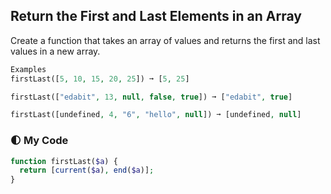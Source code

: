 ## Return the First and Last Elements in an Array

Create a function that takes an array of values and returns the first and last values in a new array.
```php
Examples
firstLast([5, 10, 15, 20, 25]) ➞ [5, 25]

firstLast(["edabit", 13, null, false, true]) ➞ ["edabit", true]

firstLast([undefined, 4, "6", "hello", null]) ➞ [undefined, null]
```
### 🌓 My Code
```php
function firstLast($a) {
  return [current($a), end($a)];
}
```
